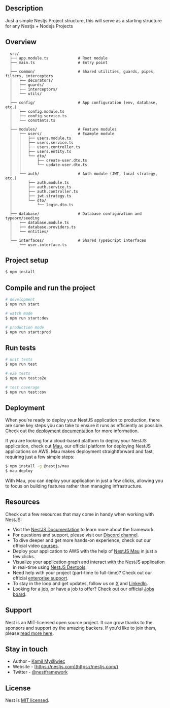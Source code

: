 
## Description

Just a simple Nestjs Project structure, this will serve as a starting structure for any Nestjs + Nodejs Projects

## Overview

      
      src/
      ├── app.module.ts             # Root module
      ├── main.ts                   # Entry point
      │
      ├── common/                   # Shared utilities, guards, pipes, filters, interceptors
      │   ├── decorators/
      │   ├── guards/
      │   ├── interceptors/
      │   └── utils/
      │
      ├── config/                   # App configuration (env, database, etc.)
      │   ├── config.module.ts
      │   ├── config.service.ts
      │   └── constants.ts
      │
      ├── modules/                  # Feature modules
      │   ├── users/                # Example module
      │   │   ├── users.module.ts
      │   │   ├── users.service.ts
      │   │   ├── users.controller.ts
      │   │   ├── users.entity.ts
      │   │   └── dto/
      │   │       ├── create-user.dto.ts
      │   │       └── update-user.dto.ts
      │   │
      │   └── auth/                 # Auth module (JWT, local strategy, etc.)
      │       ├── auth.module.ts
      │       ├── auth.service.ts
      │       ├── auth.controller.ts
      │       ├── jwt.strategy.ts
      │       └── dto/
      │           └── login.dto.ts
      │
      ├── database/                 # Database configuration and typeorm/seeding
      │   ├── database.module.ts
      │   ├── database.providers.ts
      │   └── entities/
      │
      └── interfaces/               # Shared TypeScript interfaces
          └── user.interface.ts



## Project setup

```bash
$ npm install
```

## Compile and run the project

```bash
# development
$ npm run start

# watch mode
$ npm run start:dev

# production mode
$ npm run start:prod
```

## Run tests

```bash
# unit tests
$ npm run test

# e2e tests
$ npm run test:e2e

# test coverage
$ npm run test:cov
```

## Deployment

When you're ready to deploy your NestJS application to production, there are some key steps you can take to ensure it runs as efficiently as possible. Check out the [deployment documentation](https://docs.nestjs.com/deployment) for more information.

If you are looking for a cloud-based platform to deploy your NestJS application, check out [Mau](https://mau.nestjs.com), our official platform for deploying NestJS applications on AWS. Mau makes deployment straightforward and fast, requiring just a few simple steps:

```bash
$ npm install -g @nestjs/mau
$ mau deploy
```

With Mau, you can deploy your application in just a few clicks, allowing you to focus on building features rather than managing infrastructure.

## Resources

Check out a few resources that may come in handy when working with NestJS:

- Visit the [NestJS Documentation](https://docs.nestjs.com) to learn more about the framework.
- For questions and support, please visit our [Discord channel](https://discord.gg/G7Qnnhy).
- To dive deeper and get more hands-on experience, check out our official video [courses](https://courses.nestjs.com/).
- Deploy your application to AWS with the help of [NestJS Mau](https://mau.nestjs.com) in just a few clicks.
- Visualize your application graph and interact with the NestJS application in real-time using [NestJS Devtools](https://devtools.nestjs.com).
- Need help with your project (part-time to full-time)? Check out our official [enterprise support](https://enterprise.nestjs.com).
- To stay in the loop and get updates, follow us on [X](https://x.com/nestframework) and [LinkedIn](https://linkedin.com/company/nestjs).
- Looking for a job, or have a job to offer? Check out our official [Jobs board](https://jobs.nestjs.com).

## Support

Nest is an MIT-licensed open source project. It can grow thanks to the sponsors and support by the amazing backers. If you'd like to join them, please [read more here](https://docs.nestjs.com/support).

## Stay in touch

- Author - [Kamil Myśliwiec](https://twitter.com/kammysliwiec)
- Website - [https://nestjs.com](https://nestjs.com/)
- Twitter - [@nestframework](https://twitter.com/nestframework)

## License

Nest is [MIT licensed](https://github.com/nestjs/nest/blob/master/LICENSE).
